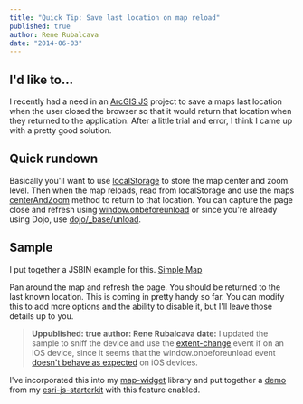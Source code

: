 ```yaml
---
title: "Quick Tip: Save last location on map reload"
published: true
author: Rene Rubalcava
date: "2014-06-03"
---
```


## I'd like to...

I recently had a need in an [ArcGIS JS](https://developers.arcgis.com/javascript/) project to save a maps last location when the user closed the browser so that it would return that location when they returned to the application. After a little trial and error, I think I came up with a pretty good solution.

## Quick rundown

Basically you'll want to use [localStorage](https://developer.mozilla.org/en-US/docs/Web/Guide/API/DOM/Storage) to store the map center and zoom level. Then when the map reloads, read from localStorage and use the maps [centerAndZoom](https://developers.arcgis.com/javascript/jsapi/map-amd.html#centerandzoom) method to return to that location. You can capture the page close and refresh using [window.onbeforeunload](https://developer.mozilla.org/en-US/docs/Web/API/Window.onbeforeunload) or since you're already using Dojo, use [dojo/\_base/unload](http://dojotoolkit.org/reference-guide/1.9/dojo/_base/unload.html).

## Sample

I put together a JSBIN example for this. [Simple Map](http://jsbin.com/vexib/2/embed?js,output)


Pan around the map and refresh the page. You should be returned to the last known location. This is coming in pretty handy so far. You can modify this to add more options and the ability to disable it, but I'll leave those details up to you.

> **Uppublished: true
author: Rene Rubalcava
date:** I updated the sample to sniff the device and use the [extent-change](https://developers.arcgis.com/javascript/jsapi/map-amd.html#event-extent-change) event if on an iOS device, since it seems that the window.onbeforeunload event [doesn't behave as expected](http://stackoverflow.com/questions/3239834/window-onbeforeunload-not-working-on-the-ipad) on iOS devices.

I've incorporated this into my [map-widget](https://github.com/odoe/esri-map-widget) library and put together a [demo](http://www.odoe.net/thelab/js/esrijs/) from my [esri-js-starterkit](https://github.com/odoe/esri-js-starterkit) with this feature enabled.
